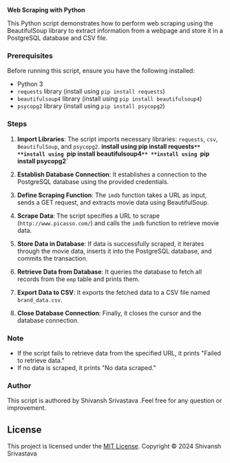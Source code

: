 **Web Scraping with Python**

This Python script demonstrates how to perform web scraping using the BeautifulSoup library to extract information from a webpage and store it in a PostgreSQL database and CSV file.

### Prerequisites

Before running this script, ensure you have the following installed:

- Python 3
- `requests` library (install using `pip install requests`)
- `beautifulsoup4` library (install using `pip install beautifulsoup4`)
- `psycopg2` library (install using `pip install psycopg2`)

### Steps

1. **Import Libraries**: The script imports necessary libraries: `requests`, `csv`, `BeautifulSoup`, and `psycopg2`.
   **install using pip install requests`**
   **install using `pip install beautifulsoup4`**
   **install using `pip install psycopg2`**

3. **Establish Database Connection**: It establishes a connection to the PostgreSQL database using the provided credentials.

4. **Define Scraping Function**: The `imdb` function takes a URL as input, sends a GET request, and extracts movie data using BeautifulSoup.

5. **Scrape Data**: The script specifies a URL to scrape (`http://www.picasso.com/`) and calls the `imdb` function to retrieve movie data.

6. **Store Data in Database**: If data is successfully scraped, it iterates through the movie data, inserts it into the PostgreSQL database, and commits the transaction.

7. **Retrieve Data from Database**: It queries the database to fetch all records from the `emp` table and prints them.

8. **Export Data to CSV**: It exports the fetched data to a CSV file named `brand_data.csv`.

9. **Close Database Connection**: Finally, it closes the cursor and the database connection.

### Note

- If the script fails to retrieve data from the specified URL, it prints "Failed to retrieve data."
- If no data is scraped, it prints "No data scraped."

### Author

This script is authored by Shivansh Srivastava .Feel free for any question or improvement.

## License

This project is licensed under the [MIT License](LICENSE). Copyright © 2024 Shivansh Srivastava

